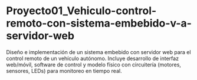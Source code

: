 # Proyecto01_Vehiculo-control-remoto-con-sistema-embebido-v-a-servidor-web
Diseño e implementación de un sistema embebido con servidor web para el control remoto de un vehículo autónomo. Incluye desarrollo de interfaz web/móvil, software de control y modelo físico con circuitería (motores, sensores, LEDs) para monitoreo en tiempo real.
